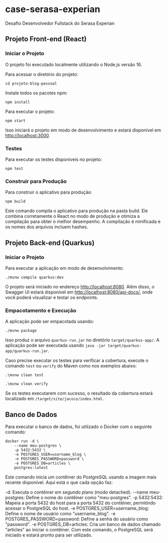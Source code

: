 # case-serasa-experian
Desafio Desenvolvedor Fullstack do Serasa Experian

## Projeto Front-end (React)

### Iniciar o Projeto

O projeto foi executado localmente utilizando o Node.js versão 16.

Para acessar o diretório do projeto:

```shell
cd projeto-blog-pessoal
```

Instale todos os pacotes npm:

```shell
npm install
```

Para executar o projeto:

```shell
npm start
```

Isso iniciará o projeto em modo de desenvolvimento e estará disponível em [http://localhost:3000](http://localhost:3000).

### Testes

Para executar os testes disponíveis no projeto:

```shell
npm test
```

### Construir para Produção

Para construir o aplicativo para produção:

```shell
npm build
```

Este comando compila o aplicativo para produção na pasta build. Ele combina corretamente o React no modo de produção e otimiza a compilação para obter o melhor desempenho. A compilação é minificada e os nomes dos arquivos incluem hashes.

## Projeto Back-end (Quarkus)

### Iniciar o Projeto

Para executar a aplicação em modo de desenvolvimento:

```shell
./mvnw compile quarkus:dev
```

O projeto será iniciado no endereço [http://localhost:8080](http://localhost:8080). Além disso, o Swagger UI estará disponível em [http://localhost:8080/api-docs/](http://localhost:8080/api-docs/), onde você poderá visualizar e testar os endpoints.

### Empacotamento e Execução

A aplicação pode ser empacotada usando:

```shell
./mvnw package
```

Isso produz o arquivo `quarkus-run.jar` no diretório `target/quarkus-app/`. A aplicação pode ser executada usando `java -jar target/quarkus-app/quarkus-run.jar`.

Caso precise executar os testes para verificar a cobertura, execute o comando `test` ou `verify` do Maven como nos exemplos abaixo:

```shell
.\mvnw clean test
```

```shell
.\mvnw clean verify
```

Se os testes executarem com sucesso, o resultado da cobertura estará localizado em `/target/site/jacoco/index.html`.

## Banco de Dados

Para executar o banco de dados, foi utilizado o Docker com o seguinte comando:

```
docker run -d \     
    --name meu-postgres \
    -p 5432:5432 \
    -e POSTGRES_USER=username_blog \
    -e POSTGRES_PASSWORD=password \
    -e POSTGRES_DB=articles \
    postgres:latest
```

Este comando inicia um contêiner do PostgreSQL usando a imagem mais recente disponível. Aqui está o que cada opção faz:

-d: Executa o contêiner em segundo plano (modo detached).
--name meu-postgres: Define o nome do contêiner como "meu-postgres".
-p 5432:5432: Mapeia a porta 5432 do host para a porta 5432 do contêiner, permitindo acessar o PostgreSQL do host.
-e POSTGRES_USER=username_blog: Define o nome de usuário como "username_blog".
-e POSTGRES_PASSWORD=password: Define a senha do usuário como "password".
-e POSTGRES_DB=articles: Cria um banco de dados chamado "articles" ao iniciar o contêiner.
Com este comando, o PostgreSQL será iniciado e estará pronto para ser utilizado.